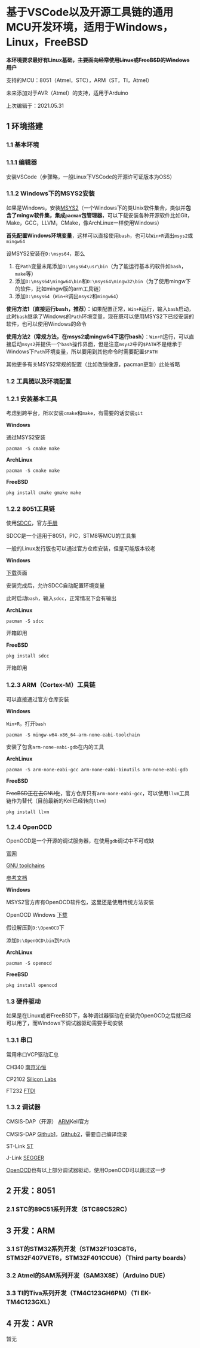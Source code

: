 # 基于VSCode以及开源工具链的通用MCU开发环境，适用于Windows，Linux，FreeBSD

**本环境要求最好有Linux基础，~~主要面向经常使用Linux或FreeBSD的Windows用户~~**

支持的MCU：8051（Atmel，STC），ARM（ST，TI，Atmel）

未来添加对于AVR（Atmel）的支持，适用于Arduino

上次编辑于：2021.05.31


## 1 环境搭建

### 1.1 基本环境

### 1.1.1 编辑器

安装VSCode（步骤略，一般Linux下VSCode的开源许可证版本为OSS）


### 1.1.2 Windows下的MSYS2安装

如果是Windows，安装[MSYS2](https://www.msys2.org/)（一个Windows下的类Unix软件集合，类似并**包含了mingw软件集，集成`pacman`包管理器**，可以下载安装各种开源软件比如Git，Make，GCC，LLVM，CMake，像ArchLinux一样使用Windows）

**首先配置Windows环境变量**，这样可以直接使用`bash`，也可以`Win+R`调出`msys2`或`mingw64`

设MSYS2安装在`D:\msys64`，那么

1. 在`Path`变量末尾添加`D:\msys64\usr\bin`（为了能运行基本的软件如`bash`，`make`等）
2. 添加`D:\msys64\mingw64\bin`和`D:\msys64\mingw32\bin`（为了使用mingw下的软件，比如mingw版的arm工具链）
3. 添加`D:\msys64`（`Win+R`调出`msys2`和`mingw64`）

**使用方法1（直接运行bash，推荐）**：如果配置正常，`Win+R`运行，输入`bash`启动，此时`bash`继承了Windows的`Path`环境变量，现在既可以使用MSYS2下已经安装的软件，也可以使用Windows的命令

**使用方法2（常规方法，在msys2或mingw64下运行bash）**：`Win+R`运行，可以直接启动`msys2`并提供一个`bash`操作界面，但是注意`msys2`中的`$PATH`不是继承于Windows下`Path`环境变量，所以要用到其他命令时需要配置`$PATH`

其他更多有关MSYS2常规的配置（比如改镜像源，pacman更新）此处省略


### 1.2 工具链以及环境配置

### 1.2.1 安装基本工具

考虑到跨平台，所以安装`cmake`和`make`，有需要的话安装`git`

**Windows**

通过MSYS2安装

```shell
pacman -S cmake make
```

**ArchLinux**

```shell
pacman -S cmake make
```

**FreeBSD**

```shell
pkg install cmake gmake make
```


### 1.2.2 8051工具链

使用[SDCC](http://sdcc.sourceforge.net/)，官方[手册](http://sdcc.sourceforge.net/doc/sdccman.pdf)

SDCC是一个适用于8051，PIC，STM8等MCU的工具集

一般的Linux发行版也可以通过官方仓库安装，但是可能版本较老

**Windows**

[下载](https://sourceforge.net/projects/sdcc/files/sdcc-win64/)页面

安装完成后，允许SDCC自动配置环境变量

此时启动`bash`，输入`sdcc`，正常情况下会有输出


**ArchLinux**

```shell
pacman -S sdcc
```

开箱即用

**FreeBSD**

```shell
pkg install sdcc
```

开箱即用


### 1.2.3 ARM（Cortex-M）工具链

可以直接通过官方仓库安装

**Windows**

`Win+R`，打开`bash`

```shell
pacman -S mingw-w64-x86_64-arm-none-eabi-toolchain
```

安装了包含`arm-none-eabi-gdb`在内的工具

**ArchLinux**

```shell
pacman -S arm-none-eabi-gcc arm-none-eabi-binutils arm-none-eabi-gdb
```

**FreeBSD**

~~FreeBSD正在去GNU化~~，官方仓库只有`arm-none-eabi-gcc`，可以使用`llvm`工具链作为替代（目前最新的Keil已经转向`llvm`）

```shell
pkg install llvm
```


### 1.2.4 OpenOCD

OpenOCD是一个开源的调试服务器，在使用`gdb`调试中不可或缺

[官网](openocd.org)

[GNU toolchains](https://gnutoolchains.com/arm-eabi/openocd/)

[参考文档](http://openocd.org/documentation/)

**Windows**

MSYS2官方库有OpenOCD软件包，这里还是使用传统方法安装

OpenOCD Windows [下载](https://www.gnutoolchains.com/arm-eabi/openocd/)

假设解压到`D:\OpenOCD`下

添加`D:\OpenOCD\bin`到`Path`

**ArchLinux**

```shell
pacman -S openocd
```

**FreeBSD**

```shell
pkg install openocd
```


### 1.3 硬件驱动

如果是在Linux或者FreeBSD下，各种调试器驱动在安装完OpenOCD之后就已经可以用了，而Windows下调试器驱动需要手动安装

### 1.3.1 串口

常用串口VCP驱动汇总

CH340 [南京沁恒](http://www.wch.cn/products/CH340.html)

CP2102 [Silicon Labs](https://www.silabs.com/developers/usb-to-uart-bridge-vcp-drivers)

FT232 [FTDI](https://ftdichip.com/drivers/vcp-drivers/)


### 1.3.2 调试器

CMSIS-DAP（开源） [ARM](https://www.keil.com/support/man/docs/dapdebug/dapdebug_introduction.htm)Keil官方 

CMSIS-DAP [Github1](https://github.com/RadioOperator/STM32F103C8T6_CMSIS-DAP_SWO)，[Github2](https://github.com/wuxx/nanoDAP)，需要自己编译烧录

ST-Link [ST](https://www.st.com/zh/development-tools/stsw-link009.html#get-software)

J-Link [SEGGER](https://www.segger.com/downloads/jlink/#J-LinkSoftwareAndDocumentationPack)

[OpenOCD](https://gnutoolchains.com/arm-eabi/openocd/)也有以上部分调试器驱动，使用OpenOCD可以跳过这一步


## 2 开发：8051

### 2.1 STC的89C51系列开发（STC89C52RC）

## 3 开发：ARM

### 3.1 ST的STM32系列开发（STM32F103C8T6，STM32F407VET6，STM32F401CCU6）（Third party boards）

### 3.2 Atmel的SAM系列开发（SAM3X8E）（Arduino DUE）

### 3.3 TI的Tiva系列开发（TM4C123GH6PM）（TI EK-TM4C123GXL）

## 4 开发：AVR

暂无